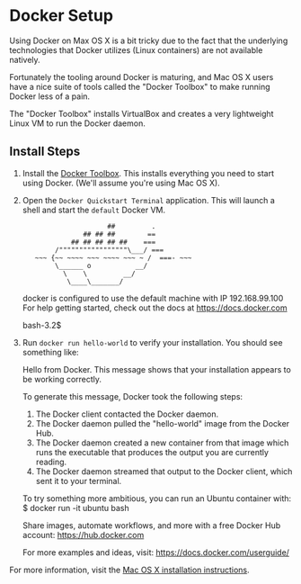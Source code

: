 # Docker Setup

Using Docker on Max OS X is a bit tricky due to the fact that the underlying technologies that Docker utilizes (Linux containers) are not available natively.

Fortunately the tooling around Docker is maturing, and Mac OS X users have a nice suite of tools called the "Docker Toolbox" to make running Docker less of a pain.

The "Docker Toolbox" installs VirtualBox and creates a very lightweight Linux VM to run the Docker daemon.

## Install Steps

1. Install the [Docker Toolbox](https://www.docker.com/toolbox). This installs everything you need to start using Docker. (We'll assume you're using Mac OS X).
2. Open the `Docker Quickstart Terminal` application. This will launch a shell and start the `default` Docker VM.

	                        ##         .
	                  ## ## ##        ==
	               ## ## ## ## ##    ===
	           /"""""""""""""""""\___/ ===
	      ~~~ {~~ ~~~~ ~~~ ~~~~ ~~~ ~ /  ===- ~~~
	           \______ o           __/
	             \    \         __/
	              \____\_______/


	docker is configured to use the default machine with IP 192.168.99.100
	For help getting started, check out the docs at https://docs.docker.com

	bash-3.2$

3. Run `docker run hello-world` to verify your installation. You should see something like:

	Hello from Docker.
	This message shows that your installation appears to be working correctly.

	To generate this message, Docker took the following steps:
	 1. The Docker client contacted the Docker daemon.
	 2. The Docker daemon pulled the "hello-world" image from the Docker Hub.
	 3. The Docker daemon created a new container from that image which runs the
	    executable that produces the output you are currently reading.
	 4. The Docker daemon streamed that output to the Docker client, which sent it
	    to your terminal.

	To try something more ambitious, you can run an Ubuntu container with:
	 $ docker run -it ubuntu bash

	Share images, automate workflows, and more with a free Docker Hub account:
	 https://hub.docker.com

	For more examples and ideas, visit:
	 https://docs.docker.com/userguide/

For more information, visit the [Mac OS X installation instructions](https://docs.docker.com/installation/mac/).
